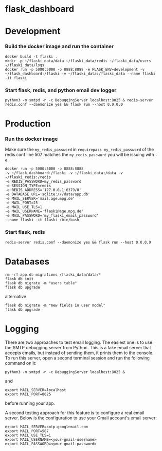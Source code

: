 # flask_dashboard

# Development

### Build the docker image and run the container

```
docker build -t flaski .
mkdir -p ~/flaski_data/data ~/flaski_data/redis ~/flaski_data/users ~/flaski_data/logs
docker run -p 5000:5000 -p 8888:8888 -e FLASK_ENV=development -v ~/flask_dashboard:/flaski -v ~/flaski_data:/flaski_data --name flaski -it flaski
```

### Start flask, redis, and python email dev logger

```
python3 -m smtpd -n -c DebuggingServer localhost:8025 & redis-server redis.conf --daemonize yes && flask run --host 0.0.0.0
```

# Production

### Run the docker image

Make sure the `my_redis_password` in `requirepass my_redis_password` of the redis.conf line 507 matches the `my_redis_password` you will be issuing with `-e`.

```
docker run -p 5000:5000 -p 8888:8888 
-v ~/flask_dashboard:/flaski -v ~/flaski_data:/data -v ~/flaski_redis:/redis 
-e REDIS_PASSWORD=my_redis_password 
-e SESSION_TYPE=redis 
-e REDIS_ADDRESS='127.0.0.1:6379/0'
-e DATABASE_URL='sqlite:///data/app.db'
-e MAIL_SERVER='mail.age.mpg.de'
-e MAIL_PORT=25
-e MAIL_USE_TLS=1
-e MAIL_USERNAME='flaski@age.mpg.de'
-e MAIL_PASSWORD='my_flaski_email_password'
--name flaski -it flaski /bin/bash
```

### Start flask, redis

```
redis-server redis.conf --daemonize yes && flask run --host 0.0.0.0
```

# Databases

```
rm -rf app.db migrations /flaski_data/data/*
flask db init
flask db migrate -m "users table"
flask db upgrade 
```

alternative
```
flask db migrate -m "new fields in user model"
flask db upgrade
```

# Logging

There are two approaches to test email logging. The easiest one is to use the SMTP debugging server from Python. 
This is a fake email server that accepts emails, but instead of sending them, it prints them to the console. 
To run this server, open a second terminal session and run the following command on it:
```
python3 -m smtpd -n -c DebuggingServer localhost:8025 & 
```
and 
```
export MAIL_SERVER=localhost
export MAIL_PORT=8025
```
before running your app.

A second testing approach for this feature is to configure a real email server. 
Below is the configuration to use your Gmail account's email server:
```
export MAIL_SERVER=smtp.googlemail.com
export MAIL_PORT=587
export MAIL_USE_TLS=1
export MAIL_USERNAME=<your-gmail-username>
export MAIL_PASSWORD=<your-gmail-password>
```